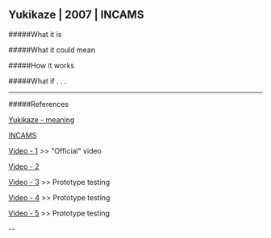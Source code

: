## Yukikaze | 2007 | INCAMS

#####What it is



#####What it could mean



#####How it works



#####What if . . .



---

#####References

[Yukikaze - meaning](http://en.wikipedia.org/wiki/Yukikaze)

[INCAMS](http://incams.jp/)

[Video - 1](https://www.youtube.com/watch?v=jJfpL5QkixU) >> "Official" video

[Video - 2](https://www.youtube.com/watch?v=b4HtUwAkVDg)

[Video - 3](https://www.youtube.com/watch?v=aB9G4ogxxm4) >> Prototype testing

[Video - 4](https://www.youtube.com/watch?v=6IR8RVgcKtg) >> Prototype testing

[Video - 5](https://www.youtube.com/watch?v=KIumsp6bvMs) >> Prototype testing

--
